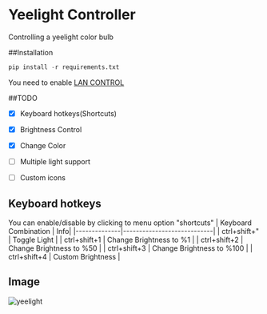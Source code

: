 # Yeelight Controller
Controlling a yeelight color bulb

##Installation
```python
pip install -r requirements.txt
```
You need to enable [LAN CONTROL](https://www.yeelight.com/faqs/lan_control)

##TODO
- [x] Keyboard hotkeys(Shortcuts)
- [x] Brightness Control
- [x] Change Color
- [ ] Multiple light support
- [ ] Custom icons


## Keyboard hotkeys
You can enable/disable by clicking to menu option "shortcuts"
| Keyboard Combination | Info|
|--------------|----------------------------|
| ctrl+shift+" | Toggle Light               | 
| ctrl+shift+1 | Change Brightness to %1    | 
| ctrl+shift+2 | Change Brightness to %50   | 
| ctrl+shift+3 | Change Brightness to %100  | 
| ctrl+shift+4 | Custom Brightness          | 
## Image
![yeelight](https://4n4nve4n4n.s-ul.eu/7gmtHY8k.png)
